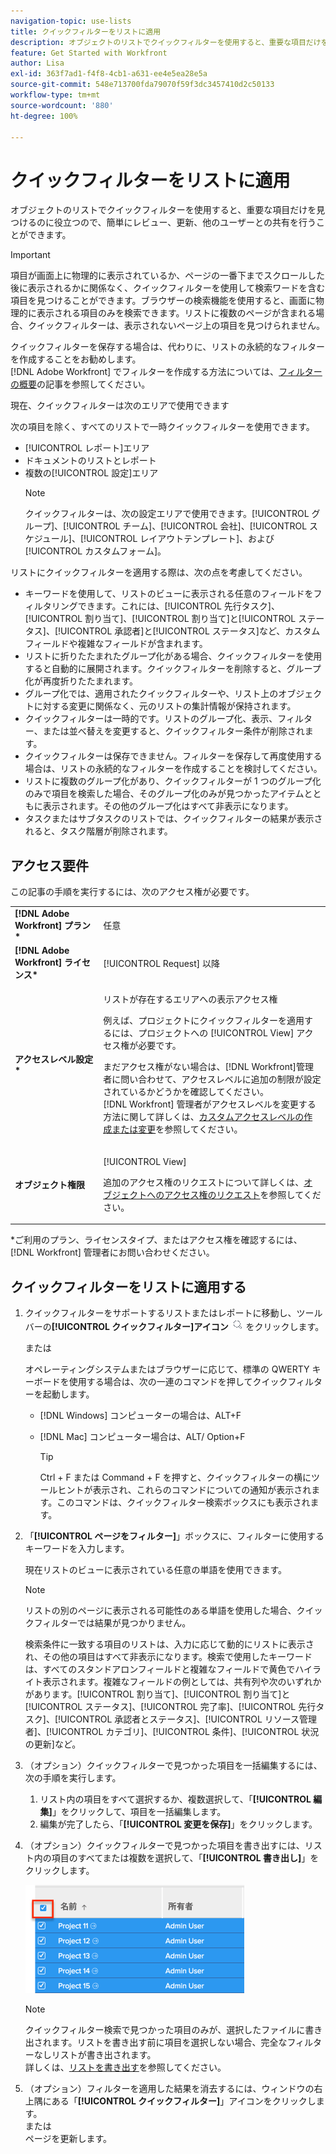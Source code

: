 ```yaml
---
navigation-topic: use-lists
title: クイックフィルターをリストに適用
description: オブジェクトのリストでクイックフィルターを使用すると、重要な項目だけを見つけるのに役立つので、簡単にレビュー、更新、他のユーザーとの共有を行うことができます。
feature: Get Started with Workfront
author: Lisa
exl-id: 363f7ad1-f4f8-4cb1-a631-ee4e5ea28e5a
source-git-commit: 548e713700fda79070f59f3dc3457410d2c50133
workflow-type: tm+mt
source-wordcount: '880'
ht-degree: 100%

---
```


# クイックフィルターをリストに適用

<!--
{{highlighted-preview}}
-->

オブジェクトのリストでクイックフィルターを使用すると、重要な項目だけを見つけるのに役立つので、簡単にレビュー、更新、他のユーザーとの共有を行うことができます。

>[!IMPORTANT]
>
>項目が画面上に物理的に表示されているか、ページの一番下までスクロールした後に表示されるかに関係なく、クイックフィルターを使用して検索ワードを含む項目を見つけることができます。ブラウザーの検索機能を使用すると、画面に物理的に表示される項目のみを検索できます。リストに複数のページが含まれる場合、クイックフィルターは、表示されないページ上の項目を見つけられません。

クイックフィルターを保存する場合は、代わりに、リストの永続的なフィルターを作成することをお勧めします。\
[!DNL Adobe Workfront] でフィルターを作成する方法については、[フィルターの概要](../../../reports-and-dashboards/reports/reporting-elements/filters-overview.md)の記事を参照してください。

現在、クイックフィルターは次のエリアで使用できます


次の項目を除く、すべてのリストで一時クイックフィルターを使用できます。

* [!UICONTROL レポート]エリア
* ドキュメントのリストとレポート
* 複数の[!UICONTROL 設定]エリア
  >[!NOTE]
  >
  >クイックフィルターは、次の設定エリアで使用できます。[!UICONTROL グループ]、[!UICONTROL チーム]、[!UICONTROL 会社]、[!UICONTROL スケジュール]、[!UICONTROL レイアウトテンプレート]、および[!UICONTROL カスタムフォーム]。


リストにクイックフィルターを適用する際は、次の点を考慮してください。

* キーワードを使用して、リストのビューに表示される任意のフィールドをフィルタリングできます。これには、[!UICONTROL 先行タスク]、[!UICONTROL 割り当て]、[!UICONTROL 割り当て]と[!UICONTROL ステータス]、[!UICONTROL 承認者]と[!UICONTROL ステータス]など、カスタムフィールドや複雑なフィールドが含まれます。
* リストに折りたたまれたグループ化がある場合、クイックフィルターを使用すると自動的に展開されます。クイックフィルターを削除すると、グループ化が再度折りたたまれます。
* グループ化では、適用されたクイックフィルターや、リスト上のオブジェクトに対する変更に関係なく、元のリストの集計情報が保持されます。
* クイックフィルターは一時的です。リストのグループ化、表示、フィルター、または並べ替えを変更すると、クイックフィルター条件が削除されます。
* クイックフィルターは保存できません。フィルターを保存して再度使用する場合は、リストの永続的なフィルターを作成することを検討してください。
* リストに複数のグループ化があり、クイックフィルターが 1 つのグループ化のみで項目を検索した場合、そのグループ化のみが見つかったアイテムとともに表示されます。その他のグループ化はすべて非表示になります。
* タスクまたはサブタスクのリストでは、クイックフィルターの結果が表示されると、タスク階層が削除されます。

## アクセス要件

この記事の手順を実行するには、次のアクセス権が必要です。

<table style="table-layout:auto"> 
 <col> 
 <col> 
 <tbody> 
  <tr> 
   <td role="rowheader"><b>[!DNL Adobe Workfront] プラン*</b></td> 
   <td> <p>任意</p> </td> 
  </tr> 
  <tr> 
   <td role="rowheader"><b>[!DNL Adobe Workfront] ライセンス*</b></td> 
   <td> <p>[!UICONTROL Request] 以降</p> </td> 
  </tr> 
  <tr> 
   <td role="rowheader"><b>アクセスレベル設定*</b></td> 
   <td> <p>リストが存在するエリアへの表示アクセス権</p> <p>例えば、プロジェクトにクイックフィルターを適用するには、プロジェクトへの [!UICONTROL View] アクセス権が必要です。</p> <p>まだアクセス権がない場合は、[!DNL Workfront]管理者に問い合わせて、アクセスレベルに追加の制限が設定されているかどうかを確認してください。<br>[!DNL Workfront] 管理者がアクセスレベルを変更する方法に関して詳しくは、<a href="../../../administration-and-setup/add-users/configure-and-grant-access/create-modify-access-levels.md" class="MCXref xref">カスタムアクセスレベルの作成または変更</a>を参照してください。</p> </td> 
  </tr> 
  <tr> 
   <td role="rowheader"><b>オブジェクト権限</b></td> 
   <td> <p>[!UICONTROL View]</p> <p>追加のアクセス権のリクエストについて詳しくは、<a href="../../../workfront-basics/grant-and-request-access-to-objects/request-access.md" class="MCXref xref">オブジェクトへのアクセス権のリクエスト</a>を参照してください。</p> </td> 
  </tr> 
 </tbody> 
</table>

&#42;ご利用のプラン、ライセンスタイプ、またはアクセス権を確認するには、[!DNL Workfront] 管理者にお問い合わせください。

## クイックフィルターをリストに適用する

1. クイックフィルターをサポートするリストまたはレポートに移動し、ツールバーの&#x200B;**[!UICONTROL クイックフィルター]アイコン** ![](assets/qs-quick-filter-icon.png) をクリックします。

   または

   オペレーティングシステムまたはブラウザーに応じて、標準の QWERTY キーボードを使用する場合は、次の一連のコマンドを押してクイックフィルターを起動します。

   * [!DNL Windows] コンピューターの場合は、ALT+F
   * [!DNL Mac] コンピューター場合は、ALT/ Option+F

     >[!TIP]
     >
     >Ctrl + F または Command + F を押すと、クイックフィルターの横にツールヒントが表示され、これらのコマンドについての通知が表示されます。このコマンドは、クイックフィルター検索ボックスにも表示されます。

1. 「**[!UICONTROL ページをフィルター]**」ボックスに、フィルターに使用するキーワードを入力します。

   現在リストのビューに表示されている任意の単語を使用できます。

   >[!NOTE]
   >
   >リストの別のページに表示される可能性のある単語を使用した場合、クイックフィルターでは結果が見つかりません。

   検索条件に一致する項目のリストは、入力に応じて動的にリストに表示され、その他の項目はすべて非表示になります。検索で使用したキーワードは、すべてのスタンドアロンフィールドと複雑なフィールドで黄色でハイライト表示されます。複雑なフィールドの例としては、共有列や次のいずれかがあります。[!UICONTROL 割り当て]、[!UICONTROL 割り当て]と[!UICONTROL ステータス]、[!UICONTROL 完了率]、[!UICONTROL 先行タスク]、[!UICONTROL 承認者とステータス]、[!UICONTROL リソース管理者]、[!UICONTROL カテゴリ]、[!UICONTROL 条件]、[!UICONTROL 状況の更新]など。

1. （オプション）クイックフィルターで見つかった項目を一括編集するには、次の手順を実行します。

   1. リスト内の項目をすべて選択するか、複数選択して、「**[!UICONTROL 編集]**」をクリックして、項目を一括編集します。
   1. 編集が完了したら、「**[!UICONTROL 変更を保存]**」をクリックします。

1. （オプション）クイックフィルターで見つかった項目を書き出すには、リスト内の項目のすべてまたは複数を選択して、「**[!UICONTROL 書き出し]**」をクリックします。

   ![select_all_projects_with_highlight__1_.png](assets/select-all-projects-with-highlight--1--350x173.png)

   >[!NOTE]
   >
   >クイックフィルター検索で見つかった項目のみが、選択したファイルに書き出されます。リストを書き出す前に項目を選択しない場合、完全なフィルターなしリストが書き出されます。\
   >詳しくは、[リストを書き出す](../../../workfront-basics/navigate-workfront/use-lists/export-lists.md)を参照してください。

1. （オプション）フィルターを適用した結果を消去するには、ウィンドウの右上隅にある「**[!UICONTROL クイックフィルター]**」アイコンをクリックします。\
   または\
   ページを更新します。
